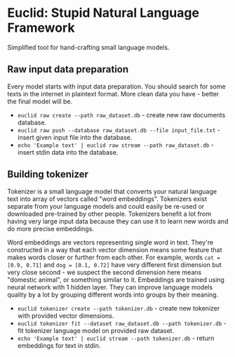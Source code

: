 # Euclid: Stupid Natural Language Framework

Simplified tool for hand-crafting small language models.

## Raw input data preparation

Every model starts with input data preparation. You should search for some texts in the internet
in plaintext format. More clean data you have - better the final model will be.

- `euclid raw create --path raw_dataset.db` - create new raw documents database.
- `euclid raw push --database raw_dataset.db --file input_file.txt` - insert given input file into the database.
- `echo 'Example text' | euclid raw stream --path raw_dataset.db` - insert stdin data into the database.

## Building tokenizer

Tokenizer is a small language model that converts your natural language text into array of vectors
called "word embeddings". Tokenizers exist separate from your language models and could easily be
re-used or downloaded pre-trained by other people. Tokenizers benefit a lot from having very large
input data because they can use it to learn new words and do more precise embeddings.

Word embeddings are vectors representing single word in text. They're constructed in a way that
each vector dimension means some feature that makes words closer or further from each other.
For example, words `cat = [0.9, 0.71]` and `dog = [0.1, 0.72]` have very different first dimension
but very close second - we suspect the second dimension here means "domestic animal", or something
similar to it. Embeddings are trained using neural network with 1 hidden layer. They can improve
language models quality by a lot by grouping different words into groups by their meaning.

- `euclid tokenizer create --path tokenizer.db` - create new tokenizer with provided vector dimensions.
- `euclid tokenizer fit --dataset raw_dataset.db --path tokenizer.db` - fit tokenizer language model on provided raw dataset.
- `echo 'Example text' | euclid stream --path tokenizer.db` - return embeddings for text in stdin.
